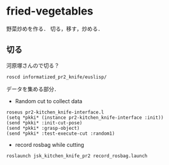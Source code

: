 # fried-vegetables

野菜炒めを作る．
切る，移す，炒める．

## 切る

河原塚さんので切る？

```
roscd informatized_pr2_knife/euslisp/
```

データを集める部分．
- Random cut to collect data
```
roseus pr2-kitchen_knife-interface.l
(setq *pkki* (instance pr2-kitchen_knife-interface :init))
(send *pkki* :init-cut-pose)
(send *pkki* :grasp-object)
(send *pkki* :test-execute-cut :random1)
```
- record rosbag while cutting
```
roslaunch jsk_kitchen_knife_pr2 record_rosbag.launch
```


